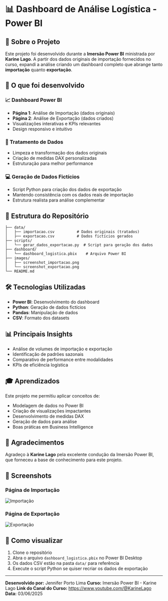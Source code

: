 # 📊 Dashboard de Análise Logística - Power BI

## 🎯 Sobre o Projeto

Este projeto foi desenvolvido durante a **Imersão Power BI** ministrada por **Karine Lago**. A partir dos dados originais de importação fornecidos no curso, expandi a análise criando um dashboard completo que abrange tanto **importação** quanto **exportação**.

## 🚀 O que foi desenvolvido

### 📈 Dashboard Power BI
- **Página 1**: Análise de Importação (dados originais)
- **Página 2**: Análise de Exportação (dados criados)
- Visualizações interativas e KPIs relevantes
- Design responsivo e intuitivo

### 🔧 Tratamento de Dados
- Limpeza e transformação dos dados originais
- Criação de medidas DAX personalizadas
- Estruturação para melhor performance

### 💻 Geração de Dados Fictícios
- Script Python para criação dos dados de exportação
- Mantendo consistência com os dados reais de importação
- Estrutura realista para análise complementar

## 📁 Estrutura do Repositório

```
├── data/
│   ├── importacao.csv          # Dados originais (tratados)
│   ├── exportacao.csv          # Dados fictícios gerados
├── scripts/
│   └── gerar_dados_exportacao.py  # Script para geração dos dados
├── dashboard/
│   └── dashboard_logistica.pbix    # Arquivo Power BI
├── images/
│   ├── screenshot_importacao.png
│   └── screenshot_exportacao.png
└── README.md
```

## 🛠️ Tecnologias Utilizadas

- **Power BI**: Desenvolvimento do dashboard
- **Python**: Geração de dados fictícios
- **Pandas**: Manipulação de dados
- **CSV**: Formato dos datasets

## 📊 Principais Insights

- Análise de volumes de importação e exportação
- Identificação de padrões sazonais
- Comparativo de performance entre modalidades
- KPIs de eficiência logística

## 🎓 Aprendizados

Este projeto me permitiu aplicar conceitos de:
- Modelagem de dados no Power BI
- Criação de visualizações impactantes
- Desenvolvimento de medidas DAX
- Geração de dados para análise
- Boas práticas em Business Intelligence

## 🙏 Agradecimentos

Agradeço à **Karine Lago** pela excelente condução da Imersão Power BI, que forneceu a base de conhecimento para este projeto.

## 📸 Screenshots

### Página de Importação
![Importação](images/screenshot_importacao.png)

### Página de Exportação
![Exportação](images/screenshot_exportacao.png)

## 🔗 Como visualizar

1. Clone o repositório
2. Abra o arquivo `dashboard_logistica.pbix` no Power BI Desktop
3. Os dados CSV estão na pasta `data/` para referência
4. Execute o script Python se quiser recriar os dados de exportação

---

**Desenvolvido por:** Jennifer Porto Lima
**Curso:** Imersão Power BI - Karine Lago 
**Link do Canal do Curso:** https://www.youtube.com/@KarineLago  
**Data:** 03/06/2025
